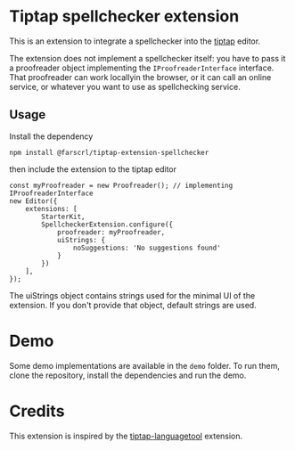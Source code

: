 # Tiptap spellchecker extension

This is an extension to integrate a spellchecker into the [tiptap](https://tiptap.dev/) editor. 

The extension does not implement a spellchecker itself: you have to pass it a proofreader object implementing the `IProofreaderInterface` interface. That proofreader can work locallyin the browser, or it can call an online service, or whatever you want to use as spellchecking service. 


## Usage
Install the dependency

```
npm install @farscrl/tiptap-extension-spellchecker
```

then include the extension to the tiptap editor

```
const myProofreader = new Proofreader(); // implementing IProofreaderInterface
new Editor({
    extensions: [
        StarterKit, 
        SpellcheckerExtension.configure({ 
            proofreader: myProofreader,
            uiStrings: {
                noSuggestions: 'No suggestions found'
            }
        })
    ],
});
```

The uiStrings object contains strings used for the minimal UI of the extension. If you don't provide that object, default strings are used. 

# Demo
Some demo implementations are available in the `demo` folder. To run them, clone the repository, install the dependencies and run the demo.

# Credits

This extension is inspired by the [tiptap-languagetool](https://github.com/sereneinserenade/tiptap-languagetool) extension. 
